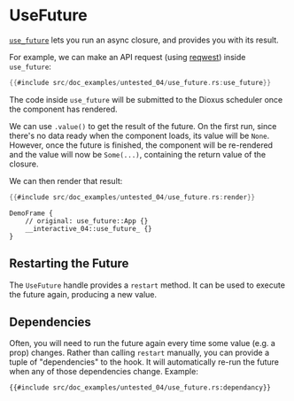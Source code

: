 # UseFuture

[`use_future`](https://docs.rs/dioxus-hooks/latest/dioxus_hooks/fn.use_future.html) lets you run an async closure, and provides you with its result.

For example, we can make an API request (using [reqwest](https://docs.rs/reqwest/latest/reqwest/index.html)) inside `use_future`:

```rust
{{#include src/doc_examples/untested_04/use_future.rs:use_future}}
```

The code inside `use_future` will be submitted to the Dioxus scheduler once the component has rendered.

We can use `.value()` to get the result of the future. On the first run, since there's no data ready when the component loads, its value will be `None`. However, once the future is finished, the component will be re-rendered and the value will now be `Some(...)`, containing the return value of the closure.

We can then render that result:

```rust
{{#include src/doc_examples/untested_04/use_future.rs:render}}
```

```inject-dioxus
DemoFrame {
    // original: use_future::App {}
    __interactive_04::use_future_ {}
}
```

## Restarting the Future

The `UseFuture` handle provides a `restart` method. It can be used to execute the future again, producing a new value.

## Dependencies

Often, you will need to run the future again every time some value (e.g. a prop) changes. Rather than calling `restart` manually, you can provide a tuple of "dependencies" to the hook. It will automatically re-run the future when any of those dependencies change. Example:

```rust, no_run
{{#include src/doc_examples/untested_04/use_future.rs:dependancy}}
```
